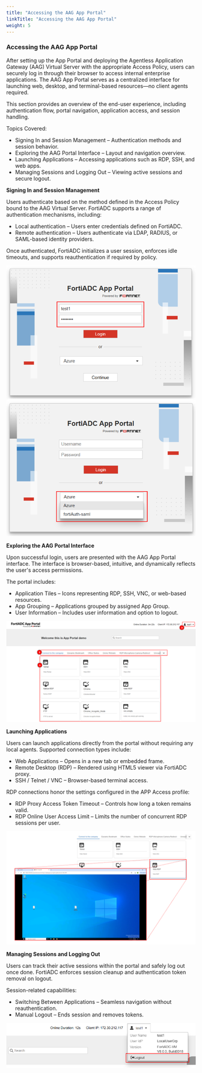 ```yaml
---
title: "Accessing the AAG App Portal"
linkTitle: "Accessing the AAG App Portal"
weight: 5
---
```


### Accessing the AAG App Portal

After setting up the App Portal and deploying the Agentless Application Gateway (AAG) Virtual Server with the appropriate Access Policy, users can securely log in through their browser to access internal enterprise applications. The AAG App Portal serves as a centralized interface for launching web, desktop, and terminal-based resources—no client agents required.

This section provides an overview of the end-user experience, including authentication flow, portal navigation, application access, and session handling.

Topics Covered:

- Signing In and Session Management – Authentication methods and session behavior.
- Exploring the AAG Portal Interface – Layout and navigation overview.
- Launching Applications – Accessing applications such as RDP, SSH, and web apps.
- Managing Sessions and Logging Out – Viewing active sessions and secure logout.

**Signing In and Session Management**

Users authenticate based on the method defined in the Access Policy bound to the AAG Virtual Server. FortiADC supports a range of authentication mechanisms, including:
- Local authentication – Users enter credentials defined on FortiADC.
- Remote authentication – Users authenticate via LDAP, RADIUS, or SAML-based identity providers.

Once authenticated, FortiADC initializes a user session, enforces idle timeouts, and supports reauthentication if required by policy.

![](aag16.png)
![](aag17.png)

**Exploring the AAG Portal Interface**

Upon successful login, users are presented with the AAG App Portal interface. The interface is browser-based, intuitive, and dynamically reflects the user's access permissions.

The portal includes:
- Application Tiles – Icons representing RDP, SSH, VNC, or web-based resources.
- App Grouping – Applications grouped by assigned App Group.
- User Information – Includes user information and option to logout.

![](aag18.png)

**Launching Applications**

Users can launch applications directly from the portal without requiring any local agents. Supported connection types include:
- Web Applications – Opens in a new tab or embedded frame.
- Remote Desktop (RDP) – Rendered using HTML5 viewer via FortiADC proxy.
- SSH / Telnet / VNC – Browser-based terminal access.

RDP connections honor the settings configured in the APP Access profile:
- RDP Proxy Access Token Timeout – Controls how long a token remains valid.
- RDP Online User Access Limit – Limits the number of concurrent RDP sessions per user.

![](aag19.png)

**Managing Sessions and Logging Out**

Users can track their active sessions within the portal and safely log out once done. FortiADC enforces session cleanup and authentication token removal on logout.

Session-related capabilities:
- Switching Between Applications – Seamless navigation without reauthentication.
- Manual Logout – Ends session and removes tokens.

![](aag20.png)
